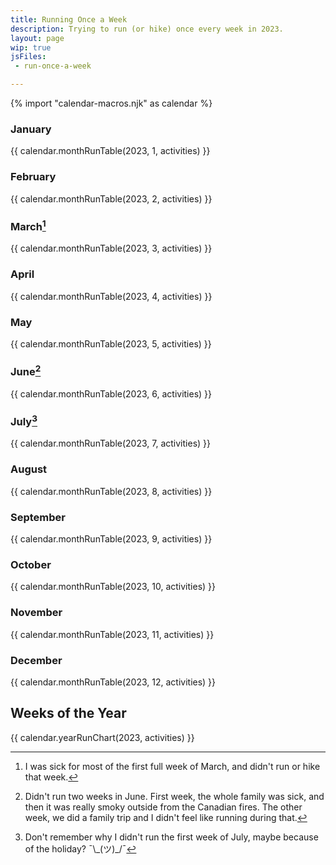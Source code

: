 ```yaml
---
title: Running Once a Week
description: Trying to run (or hike) once every week in 2023.
layout: page
wip: true
jsFiles:
 - run-once-a-week

---
```


{% import "calendar-macros.njk" as calendar %}

### January
{{ calendar.monthRunTable(2023, 1, activities) }}

### February
{{ calendar.monthRunTable(2023, 2, activities) }}

### March[^sick-march]
{{ calendar.monthRunTable(2023, 3, activities) }}

[^sick-march]: I was sick for most of the first full week of March, and didn't run or hike that week.

### April
{{ calendar.monthRunTable(2023, 4, activities) }}

### May
{{ calendar.monthRunTable(2023, 5, activities) }}

### June[^june-weeks]
{{ calendar.monthRunTable(2023, 6, activities) }}

[^june-weeks]: Didn't run two weeks in June. First week, the whole family was sick, and then it was really smoky outside from the Canadian fires. The other week, we did a family trip and I didn't feel like running during that.

### July[^july-weeks]
{{ calendar.monthRunTable(2023, 7, activities) }}

[^july-weeks]: Don't remember why I didn't run the first week of July, maybe because of the holiday? ¯&bsol;\_(ツ)\_/¯

### August
{{ calendar.monthRunTable(2023, 8, activities) }}

### September
{{ calendar.monthRunTable(2023, 9, activities) }}

### October
{{ calendar.monthRunTable(2023, 10, activities) }}

### November
{{ calendar.monthRunTable(2023, 11, activities) }}

### December
{{ calendar.monthRunTable(2023, 12, activities) }}


## Weeks of the Year

{{ calendar.yearRunChart(2023, activities) }}

